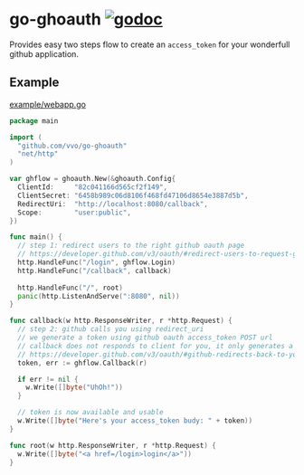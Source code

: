 # go-ghoauth [![godoc](https://godoc.org/github.com/vvo/go-ghoauth?status.svg)](https://godoc.org/github.com/vvo/go-ghoauth)

Provides easy two steps flow to create an `access_token`
for your wonderfull github application.

## Example

[example/webapp.go](example/webapp.go)
```go
package main

import (
  "github.com/vvo/go-ghoauth"
  "net/http"
)

var ghflow = ghoauth.New(&ghoauth.Config{
  ClientId:     "82c041166d565cf2f149",
  ClientSecret: "6458b989c06d8106f468fd47106d8654e3887d5b",
  RedirectUri:  "http://localhost:8080/callback",
  Scope:        "user:public",
})

func main() {
  // step 1: redirect users to the right github oauth page
  // https://developer.github.com/v3/oauth/#redirect-users-to-request-github-access
  http.HandleFunc("/login", ghflow.Login)
  http.HandleFunc("/callback", callback)
  
  http.HandleFunc("/", root)
  panic(http.ListenAndServe(":8080", nil))
}

func callback(w http.ResponseWriter, r *http.Request) {
  // step 2: github calls you using redirect_uri
  // we generate a token using github oauth access_token POST url
  // callback does not responds to client for you, it only generates a token
  // https://developer.github.com/v3/oauth/#github-redirects-back-to-your-site
  token, err := ghflow.Callback(r)

  if err != nil {
    w.Write([]byte("UhOh!"))
  }

  // token is now available and usable
  w.Write([]byte("Here's your access_token budy: " + token))
}

func root(w http.ResponseWriter, r *http.Request) {
  w.Write([]byte("<a href=/login>login</a>"))
}
```